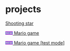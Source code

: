 # projects

<a href="shooting%20star/index.html">Shooting star</a>

<img src="_new.png"><a href="Mario_game/index.html"> Mario game</a>

<img src="_new.png"><a href="Mario_game_[test_mode]/index.html"> Mario game [test mode]</a>
